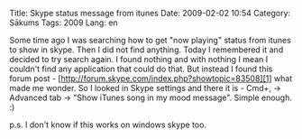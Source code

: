 Title: Skype status message from itunes
Date: 2009-02-02 10:54
Category: Sākums
Tags: 2009
Lang: en

Some time ago I was searching how to get "now playing" status from itunes to show in skype. Then I did not find anything. Today I remembered it and decided to try search again. I found nothing and with nothing I mean I couldn't find any application that could do that. But instead I found this forum post - [http://forum.skype.com/index.php?showtopic=83508][1]  what made me wonder. So I looked in Skype settings and there it is - Cmd+, -&gt; Advanced tab -&gt; "Show iTunes song in my mood message". Simple enough. :)

p.s. I don't know if this works on windows skype too.

  [1]: http://forum.skype.com/index.php?showtopic=83508
